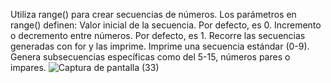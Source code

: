 Utiliza range() para crear secuencias de números.
Los parámetros en range() definen:
Valor inicial de la secuencia. Por defecto, es 0.
Incremento o decremento entre números. Por defecto, es 1.
Recorre las secuencias generadas con for y las imprime.
Imprime una secuencia estándar (0-9).
Genera subsecuencias específicas como del 5-15, números pares o impares.
![Captura de pantalla (33)](https://github.com/user-attachments/assets/9f7a8db3-1782-4e10-8735-82308e3b64de)
